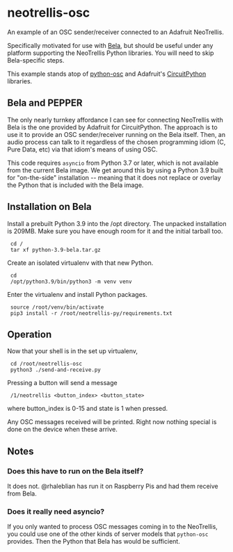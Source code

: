 # neotrellis-osc

An example of an OSC sender/receiver connected to an Adafruit NeoTrellis.

Specifically motivated for use with [Bela](http://bela.io), but should be useful
under any platform supporting the NeoTrellis Python libraries.  You will
need to skip Bela-specific steps.

This example stands atop of [python-osc](https://python-osc.readthedocs.io/en/latest/#) and Adafruit's [CircuitPython](https://circuitpython.org) libraries.


## Bela and PEPPER

The only nearly turnkey affordance I can see for connecting NeoTrellis with
Bela is the one provided by Adafruit for CircuitPython.  The approach is to use it
to provide an OSC sender/receiver running on the Bela itself.  Then, an audio process
can talk to it regardless of the chosen programming idiom (C, Pure Data, etc)
via that idiom's means of using OSC.

This code requires `asyncio` from Python 3.7 or later, which is not
available from the current Bela image.  We get around this by using
a Python 3.9 built for "on-the-side" installation -- meaning that it does not
replace or overlay the Python that is included with the Bela image.


## Installation on Bela

Install a prebuilt Python 3.9 into the /opt directory.
The unpacked installation is 209MB.  Make sure you have enough room for it
and the initial tarball too.

     cd /
     tar xf python-3.9-bela.tar.gz

Create an isolated virtualenv with that new Python.

     cd
     /opt/python3.9/bin/python3 -m venv venv

Enter the virtualenv and install Python packages.

     source /root/venv/bin/activate
     pip3 install -r /root/neotrellis-py/requirements.txt


## Operation

Now that your shell is in the set up virtualenv,

     cd /root/neotrellis-osc
     python3 ./send-and-receive.py

Pressing a button will send a message

     /1/neotrellis <button_index> <button_state>

where button_index is 0-15 and state is 1 when pressed.

Any OSC messages received will be printed.
Right now nothing special is done on the device when these arrive.


## Notes

### Does this have to run on the Bela itself?

It does not.  @rhaleblian has run it on Raspberry Pis and had them
receive from Bela.


### Does it really need asyncio?

If you only wanted to process OSC messages coming in to the NeoTrellis,
you could use one of the other kinds of server models that `python-osc`
provides.  Then the Python that Bela has would be sufficient.

